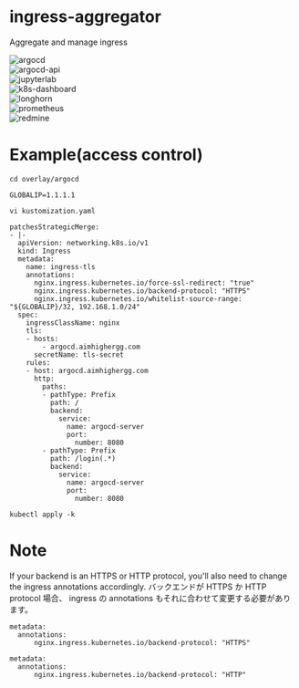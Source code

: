 # ingress-aggregator
Aggregate and manage ingress  
  
![argocd](https://argocd.aimhighergg.com/api/badge?name=ingress-aggregator-argocd&revision=true)  
![argocd-api](https://argocd.aimhighergg.com/api/badge?name=ingress-aggregator-argocd-api&revision=true)  
![jupyterlab](https://argocd.aimhighergg.com/api/badge?name=ingress-aggregator-jupyterlab&revision=true)  
![k8s-dashboard](https://argocd.aimhighergg.com/api/badge?name=ingress-aggregator-k8s-dashboard&revision=true)  
![longhorn](https://argocd.aimhighergg.com/api/badge?name=ingress-aggregator-longhorn&revision=true)  
![prometheus](https://argocd.aimhighergg.com/api/badge?name=ingress-aggregator-prometheus&revision=true)  
![redmine](https://argocd.aimhighergg.com/api/badge?name=ingress-aggregator-redmine&revision=true)  

# Example(access control)

```
cd overlay/argocd
```
```
GLOBALIP=1.1.1.1
```
```
vi kustomization.yaml
```
```
patchesStrategicMerge:
- |-
  apiVersion: networking.k8s.io/v1
  kind: Ingress
  metadata:
    name: ingress-tls
    annotations:
      nginx.ingress.kubernetes.io/force-ssl-redirect: "true"
      nginx.ingress.kubernetes.io/backend-protocol: "HTTPS"
      nginx.ingress.kubernetes.io/whitelist-source-range: "${GLOBALIP}/32, 192.168.1.0/24"
  spec:
    ingressClassName: nginx
    tls:
    - hosts:
        - argocd.aimhighergg.com
      secretName: tls-secret
    rules:
    - host: argocd.aimhighergg.com
      http:
        paths:
        - pathType: Prefix
          path: /
          backend:
            service:
              name: argocd-server
              port:
                number: 8080
        - pathType: Prefix
          path: /login(.*)
          backend:
            service:
              name: argocd-server
              port:
                number: 8080
```
```
kubectl apply -k
```

# Note

If your backend is an HTTPS or HTTP protocol, you'll also need to change the ingress annotations accordingly.
バックエンドが HTTPS か HTTP protocol 場合、 ingress の annotations もそれに合わせて変更する必要があります。
```
metadata:
  annotations:
      nginx.ingress.kubernetes.io/backend-protocol: "HTTPS"
```
```
metadata:
  annotations:
      nginx.ingress.kubernetes.io/backend-protocol: "HTTP"
```